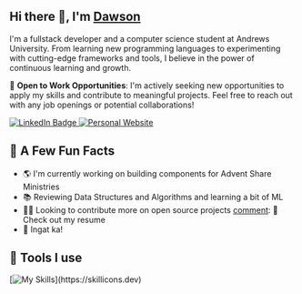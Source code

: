 <h2>Hi there 👋, I'm <a href="https://www.dawsonpar.com/">Dawson</a></h2> 

I'm a fullstack developer and a computer science student at Andrews University. From learning new programming languages to experimenting with cutting-edge frameworks and tools, I believe in the power of continuous learning and growth.

💼 **Open to Work Opportunities**: I'm actively seeking new opportunities to apply my skills and contribute to meaningful projects. Feel free to reach out with any job openings or potential collaborations!

<a href="https://www.linkedin.com/in/dawson-par/"><img src="https://img.shields.io/badge/-@dawson-0077B5?style=flat-square&amp;labelColor=0077B5&amp;logo=LinkedIn&amp;link=https://www.linkedin.com/in/dawson-par/" alt="LinkedIn Badge">
<a href="https://www.dawsonpar.com/"><img src="https://img.shields.io/badge/-dawsonpar.com-0A0A0A?style=flat-square&amp;labelColor=0A0A0A&amp;logo=nextdotjs&amp;link=https://www.dawsonpar.com/" alt="Personal Website"></a>

<h2>📝 A Few Fun Facts</h2>

- 🌎 I'm currently working on building components for Advent Share Ministries
- 📚 Reviewing Data Structures and Algorithms and learning a bit of ML
- 👨‍💻 Looking to contribute more on open source projects
[comment]: 📄 Check out my resume
- 🎉 Ingat ka!
<h2>🧰 Tools I use</h2>

[![My Skills](https://skillicons.dev/icons?i=react,ts,js,html,css,py,aws,git,docker,)](https://skillicons.dev)

[comment]: <img src="https://github-readme-stats.vercel.app/api?username=dawsonpar&show_icons=true&count_private=true" alt="dawsonpar" />
